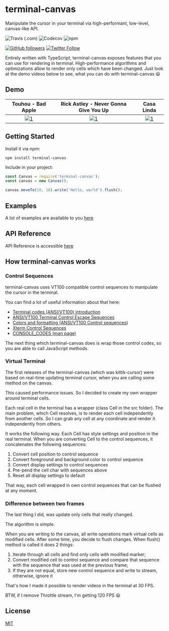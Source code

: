 # terminal-canvas

Manipulate the cursor in your terminal via high-performant, low-level, canvas-like API.

![Travis (.com)](https://img.shields.io/travis/com/ghaiklor/terminal-canvas?style=for-the-badge)
![Codecov](https://img.shields.io/codecov/c/gh/ghaiklor/terminal-canvas?style=for-the-badge)
![npm](https://img.shields.io/npm/dt/terminal-canvas?style=for-the-badge)

[![GitHub followers](https://img.shields.io/github/followers/ghaiklor.svg?label=Follow&style=social)](https://github.com/ghaiklor)
[![Twitter Follow](https://img.shields.io/twitter/follow/ghaiklor.svg?label=Follow&style=social)](https://twitter.com/ghaiklor)

Entirely written with TypeScript, terminal-canvas exposes features that you can use for rendering in terminal.
High-performance algorithms and optimizations allow to render only cells which have been changed.
Just look at the demo videos below to see, what you can do with terminal-canvas :smiley:

## Demo

|     Touhou - Bad Apple     | Rick Astley - Never Gonna Give You Up |             Casa Linda             |
| :------------------------: | :-----------------------------------: | :--------------------------------: |
| [![1][Touhou P]][Touhou V] | [![1][Rick Astley P]][Rick Astley V]  | [![1][Casa Linda P]][Casa Linda V] |

## Getting Started

Install it via npm:

```shell
npm install terminal-canvas
```

Include in your project:

```javascript
const Canvas = require('terminal-canvas');
const canvas = new Canvas();

canvas.moveTo(10, 10).write('Hello, world').flush();
```

## Examples

A lot of examples are available to you [here](./examples)

## API Reference

API Reference is accessible [here](https://ghaiklor.github.io/terminal-canvas/)

## How terminal-canvas works

### Control Sequences

terminal-canvas uses VT100 compatible control sequences to manipulate the cursor in the terminal.

You can find a lot of useful information about that here:

- [Terminal codes (ANSI/VT100) introduction](http://wiki.bash-hackers.org/scripting/terminalcodes)
- [ANSI/VT100 Terminal Control Escape Sequences](http://www.termsys.demon.co.uk/vtansi.htm)
- [Colors and formatting (ANSI/VT100 Control sequences)](http://misc.flogisoft.com/bash/tip_colors_and_formatting)
- [Xterm Control Sequences](http://www.x.org/docs/xterm/ctlseqs.pdf)
- [CONSOLE_CODES (man page)](http://man7.org/linux/man-pages/man4/console_codes.4.html)

The next thing which terminal-canvas does is wrap those control codes, so you are able to call JavaScript methods.

### Virtual Terminal

The first releases of the terminal-canvas (which was kittik-cursor) were based on real-time updating terminal cursor, when you are calling some method on the canvas.

This caused performance issues.
So I decided to create my own wrapper around terminal cells.

Each real cell in the terminal has a wrapper (class Cell in the src folder).
The main problem, which Cell resolves, is to render each cell independently from another cells.
So I can grab any cell at any coordinate and render it independently from others.

It works the following way.
Each Cell has style settings and position in the real terminal.
When you are converting Cell to the control sequences, it concatenates the following sequences:

1. Convert cell position to control sequence
2. Convert foreground and background color to control sequence
3. Convert display settings to control sequences
4. Pre-pend the cell char with sequences above
5. Reset all display settings to default

That way, each cell wrapped in own control sequences that can be flushed at any moment.

### Difference between two frames

The last thing I did, was update only cells that really changed.

The algorithm is simple.

When you are writing to the canvas, all write operations mark virtual cells as modified cells.
After some time, you decide to flush changes. When flush() method is called it does 2 things:

1. Iterate through all cells and find only cells with modified marker;
2. Convert modified cell to control sequence and compare that sequence with the sequence that was used at the previous frame;
3. If they are not equal, store new control sequence and write to stream, otherwise, ignore it

That's how I made it possible to render videos in the terminal at 30 FPS.

BTW, if I remove Throttle stream, I'm getting 120 FPS :smiley:

## License

[MIT](./LICENSE)

[Touhou P]: https://img.youtube.com/vi/_KpDKTihgxY/0.jpg
[Rick Astley P]: https://img.youtube.com/vi/JffWhWba2M4/0.jpg
[Casa Linda P]: https://img.youtube.com/vi/ZhN-9Wz97bs/0.jpg
[Touhou V]: https://www.youtube.com/watch?v=_KpDKTihgxY
[Rick Astley V]: https://www.youtube.com/watch?v=JffWhWba2M4
[Casa Linda V]: https://www.youtube.com/watch?v=ZhN-9Wz97bs
